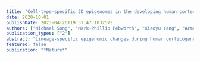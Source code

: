 ```yaml
---
title: "Cell-type-specific 3D epigenomes in the developing human cortex"
date: 2020-10-01
publishDate: 2023-04-26T19:37:47.103257Z
authors: ["Michael Song", "Mark-Phillip Pebworth", "Xiaoyu Yang", "Armen Abnousi", "Changxu Fan", "Jia Wen", "Jonathan D Rosen", "Mayank N K Choudhary", "Xiekui Cui", "Ian R Jones", "Seth Bergenholtz", "Ugomma C Eze", "Ivan Juric", "Bingkun Li", "Lenka Maliskova", "Jerry Lee", "Weifang Liu", "Alex A Pollen", "Yun Li", "Ting Wang", "Ming Hu", "Arnold R Kriegstein", "Yin Shen"]
publication_types: ["2"]
abstract: "Lineage-specific epigenomic changes during human corticogenesis have been difficult to study owing to challenges with sample availability and tissue heterogeneity. For example, previous studies using single-cell RNA sequencing identified at least 9 major cell types and up to 26 distinct subtypes in the dorsal cortex alone(1,2). Here we characterize cell-type-specific cis-regulatory chromatin interactions, open chromatin peaks, and transcriptomes for radial glia, intermediate progenitor cells, excitatory neurons, and interneurons isolated from mid-gestational samples of the human cortex. We show that chromatin interactions underlie several aspects of gene regulation, with transposable elements and disease-associated variants enriched at distal interacting regions in a cell-type-specific manner. In addition, promoters with increased levels of chromatin interactivity-termed super-interactive promoters-are enriched for lineage-specific genes, suggesting that interactions at these loci contribute to the fine-tuning of transcription. Finally, we develop CRISPRview, a technique that integrates immunostaining, CRISPR interference, RNAscope, and image analysis to validate cell-type-specific cis-regulatory elements in heterogeneous populations of primary cells. Our findings provide insights into cell-type-specific gene expression patterns in the developing human cortex and advance our understanding of gene regulation and lineage specification during this crucial developmental window."
featured: false
publication: "*Nature*"
---
```


